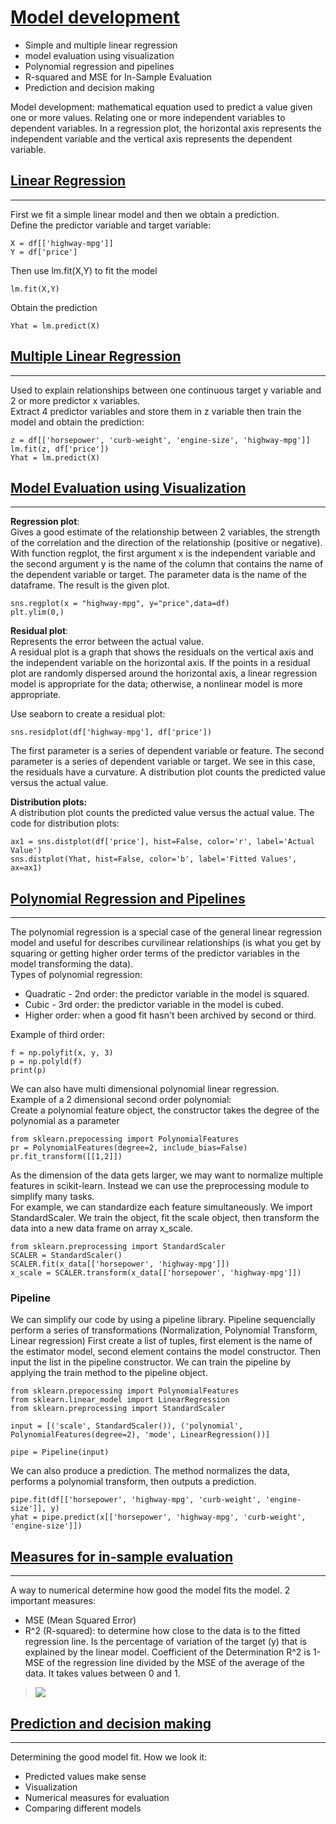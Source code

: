 # [Model development](https://learning.edx.org/course/course-v1:IBM+DA0101EN+2T2021/block-v1:IBM+DA0101EN+2T2021+type@sequential+block@800e4cca79f2494fa1d8f6798264fa55)

- Simple and multiple linear regression
- model evaluation using visualization
- Polynomial regression and pipelines
- R-squared and MSE for In-Sample Evaluation
- Prediction and decision making
  
Model development: mathematical equation used to predict a value given one or more values. Relating one or more independent variables to dependent variables.
In a regression plot, the horizontal axis represents the independent variable and the vertical axis represents the dependent variable.


## [Linear Regression](https://learning.edx.org/course/course-v1:IBM+DA0101EN+2T2021/block-v1:IBM+DA0101EN+2T2021+type@sequential+block@a130399577f64860b2fe48ce93ab4d79)
-----
First we fit a simple linear model and then we obtain a prediction.  
Define the predictor variable and target variable:  
```
X = df[['highway-mpg']]
Y = df['price']
```   
Then use lm.fit(X,Y) to fit the model  
```
lm.fit(X,Y)
```  
Obtain the prediction  
``` 
Yhat = lm.predict(X)
``` 


## [Multiple Linear Regression](https://learning.edx.org/course/course-v1:IBM+DA0101EN+2T2021/block-v1:IBM+DA0101EN+2T2021+type@sequential+block@a130399577f64860b2fe48ce93ab4d79)
----
Used to explain relationships between one continuous target y variable and 2 or more predictor x variables.  
Extract 4 predictor variables and store them in z variable then train the model and obtain the prediction:
```
z = df[['horsepower', 'curb-weight', 'engine-size', 'highway-mpg']]
lm.fit(z, df['price'])
Yhat = lm.predict(X)
```


## [Model Evaluation using Visualization](https://learning.edx.org/course/course-v1:IBM+DA0101EN+2T2021/block-v1:IBM+DA0101EN+2T2021+type@sequential+block@954d64792ac4444ab1096cc71fc1b781)
---

**Regression plot**:  
Gives a good estimate of the relationship between 2 variables, the strength of the correlation and the direction of the relationship (positive or negative).  
With function regplot, the first argument x is the independent variable and the second argument y is the name of the column that contains the name of the dependent variable or target. The parameter data is the name of the dataframe. The result is the given plot.
```
sns.regplot(x = "highway-mpg", y="price",data=df)
plt.ylim(0,)
```  


**Residual plot**:  
Represents the error between the actual value.  
A residual plot is a graph that shows the residuals on the vertical axis and the independent variable on the horizontal axis. If the points in a residual plot are randomly dispersed around the horizontal axis, a linear regression model is appropriate for the data; otherwise, a nonlinear model is more appropriate.

Use seaborn to create a residual plot:
```
sns.residplot(df['highway-mpg'], df['price'])
```
The first parameter is a series of dependent variable or feature.
The second parameter is a series of dependent variable or target.
We see in this case, the residuals have a curvature.
A distribution plot counts the predicted value versus the actual value.


**Distribution plots:**  
A distribution plot counts the predicted value versus the actual value.
The code for distribution plots:
```
ax1 = sns.distplot(df['price'], hist=False, color='r', label='Actual Value')
sns.distplot(Yhat, hist=False, color='b', label='Fitted Values', ax=ax1)
```


## [Polynomial Regression and Pipelines](https://learning.edx.org/course/course-v1:IBM+DA0101EN+2T2021/block-v1:IBM+DA0101EN+2T2021+type@sequential+block@0455ee32a752493092241d88187fc2aa)
----  
The polynomial regression is a special case of the general linear regression model and useful for describes curvilinear relationships (is what you get by squaring or getting higher order terms of the predictor variables in the model transforming the data).  
Types of polynomial regression:  
- Quadratic - 2nd order: the predictor variable in the model is squared.
- Cubic - 3rd order: the predictor variable in the model is cubed.
- Higher order: when a good fit hasn't been archived by second or third.

Example of third order:  
```
f = np.polyfit(x, y, 3)
p = np.polyld(f)
print(p)
```

We can also have multi dimensional polynomial linear regression.  
Example of a 2 dimensional second order polynomial:  
Create a polynomial feature object, the constructor takes the degree of the polynomial as a parameter
```
from sklearn.prepocessing import PolynomialFeatures
pr = PolynomialFeatures(degree=2, include_bias=False)
pr.fit_transform([[1,2]])
```

As the dimension of the data gets larger, we may want to normalize multiple features in scikit-learn. 
Instead we can use the preprocessing module to simplify many tasks.  
For example, we can standardize each feature simultaneously.
We import StandardScaler. We train the object, fit the scale object,
then transform the data into a new data frame on array x_scale.
```
from sklearn.preprocessing import StandardScaler
SCALER = StandardScaler()
SCALER.fit(x_data[['horsepower', 'highway-mpg']])
x_scale = SCALER.transform(x_data[['horsepower', 'highway-mpg']])
```


### Pipeline
We can simplify our code by using a pipeline library. Pipeline sequencially perform a series of transformations (Normalization, Polynomial Transform, Linear regression)
First create a list of tuples, first element is the name of the estimator model, second element contains the model constructor. Then input the list in the pipeline constructor. We can train the pipeline by applying the train method to the pipeline object.  

```
from sklearn.prepocessing import PolynomialFeatures
from sklearn.linear_model import LinearRegression
from sklearn.preprocessing import StandardScaler

input = [('scale', StandardScaler()), ('polynomial', PolynomialFeatures(degree=2), 'mode', LinearRegression())]

pipe = Pipeline(input)
```

We can also produce a prediction. The method normalizes the data, performs a polynomial transform, then outputs a prediction.
```
pipe.fit(df[['horsepower', 'highway-mpg', 'curb-weight', 'engine-size']], y)
yhat = pipe.predict(x[['horsepower', 'highway-mpg', 'curb-weight', 'engine-size']])
```

## [Measures for in-sample evaluation](https://learning.edx.org/course/course-v1:IBM+DA0101EN+2T2021/block-v1:IBM+DA0101EN+2T2021+type@sequential+block@3c4c9d90218c4161b4fb7f92dede422c)
----  
A way to numerical determine how good the model fits the model.
2 important measures:
- MSE (Mean Squared Error)
- R^2 (R-squared): to determine how close to the data is to the fitted regression line. Is the percentage of variation of the target (y) that is explained by the linear model. Coefficient of the Determination R^2 is 1-MSE of the regression line divided by the MSE of the average of the data. It takes values between 0 and 1.

> ![](https://github.com/nereacal/python-data-science/blob/main/analyzing-data/images/Coefficient_of_determination_r2.jpeg)  
  

## [Prediction and decision making](https://learning.edx.org/course/course-v1:IBM+DA0101EN+2T2021/block-v1:IBM+DA0101EN+2T2021+type@sequential+block@1ebfc992c53a496fb4ba5df07a4afb70/block-v1:IBM+DA0101EN+2T2021+type@vertical+block@58df375527f940ebab6a007dcf504b40)
--------
Determining the good model fit.
How we look it:
- Predicted values make sense
- Visualization
- Numerical measures for evaluation
- Comparing different models

